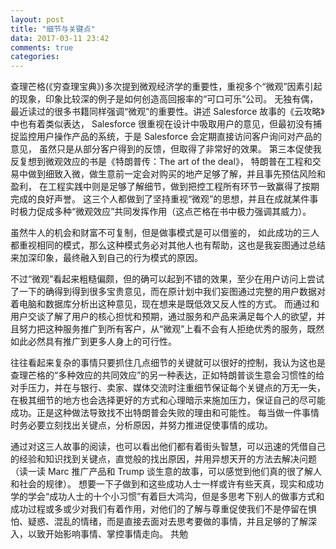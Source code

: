 ```yaml
---
layout: post
title: "细节与关键点"
data: 2017-03-11 23:42
comments: true
categories:
---
```

查理芒格(《穷查理宝典》)多次提到微观经济学的重要性，重视多个“微观”因素引起的现象，印象比较深的例子是如何创造高回报率的“可口可乐”公司。
无独有偶，最近读过的很多书籍同样强调“微观”的重要性。讲述 Salesforce 故事的《云攻略》中也有着类似表达，
Salesforce 很重视在设计中吸取用户的意见，但最初没有捕捉监控用户操作产品的系统，于是 Salesforce 会定期直接访问客户询问对产品的意见，
虽然只是从部分客户得到的反馈，但取得了非常好的效果。
第三本促使我反复想到微观效应的书是《特朗普传：The art of the deal》，
特朗普在工程和交易中做到细致入微，做生意前一定会对购买的地产足够了解，并且事先预估风险和盈利，
在工程实践中则是足够了解细节，做到把控工程所有环节一致赢得了按期完成的良好声誉。
这三个人都做到了坚持重视“微观”的思想，并且在成就某件事时极力促成多种“微观效应”共同发挥作用（这点芒格在书中极力强调其威力）。

虽然牛人的机会和财富不可复制，但是做事模式是可以借鉴的，
如此成功的三人都重视相同的模式，那么这种模式务必对其他人也有帮助，这也是我妄图通过总结来加深印象，最终融入到自己的行为模式的原因。

不过“微观”看起来粗糙偏颇，但的确可以起到不错的效果，至少在用户访问上尝试了一下的确得到得到很多宝贵意见，而在原计划中我们妄图通过完整的用户数据对着电脑和数据库分析出这种意见，现在想来是既低效又反人性的方式。
而通过和用户交谈了解了用户的核心担忧和预期，通过服务和产品来满足每个人的欲望，并且努力把这种服务推广到所有客户，从“微观”上看不会有人拒绝优秀的服务，既然如此必然具有推广到更多人身上的可行性。

往往看起来复杂的事情只要抓住几点细节的关键就可以很好的控制，我认为这也是查理芒格的“多种效应的共同效应”的另一种表达，正如特朗普谈生意会习惯性的给对手压力，并在与银行、卖家、媒体交流时注重细节保证每个关键点的万无一失，在极其细节的地方也会选择更好的方式和心理暗示来施加压力，保证自己的尽可能成功。正是这种做法导致找不出特朗普会失败的理由和可能性。
每当做一件事情时务必要立刻找出关键点，分析原因，并努力推进促使事情的成功。

通过对这三人故事的阅读，也可以看出他们都有着街头智慧，可以迅速的凭借自己的经验和知识找到关键点，直觉般的找出原因，并用异想天开的方法去解决问题（读一读 Marc 推广产品和 Trump 谈生意的故事，可以感觉到他们真的很了解人和社会的规律）。
想要一下子做到和这些成功人士一样或许有些天真，现实和成功学的学会“成功人士的十个小习惯”有着巨大鸿沟，但是多思考下别人的做事方式和成功过程或多或少对我们有着作用，对他们的了解与尊重促使我们不是停留在惧怕、疑惑、混乱的情绪，而是直接去面对去思考要做的事情，并且足够的了解深入，以致开始影响事情、掌控事情走向。
共勉
